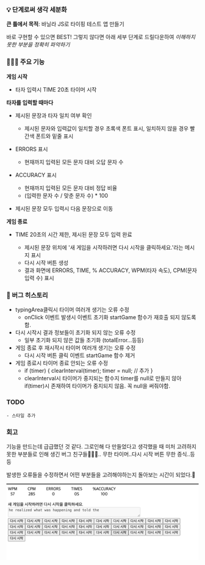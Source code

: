 ### 💡 단계로써 생각 세분화

**큰 틀에서 목적**: 바닐라 JS로 타이핑 테스트 앱 만들기

바로 구현할 수 있으면 BEST! 그렇지 않다면 아래 세부 단계로 드릴다운하여 _이해하지 못한 부분을 정확히 파악하기_

### 👩🏻‍💻 주요 기능

**게임 시작**

- 타자 입력시 TIME 20초 타이머 시작

**타자를 입력할 때마다**

- 제시된 문장과 타자 일치 여부 확인
  - 제시된 문자와 입력값이 일치할 경우 초록색 폰트 표시, 일치하지 않을 경우 빨간색 폰트와 밑줄 표시
- ERRORS 표시

  - 현재까지 입력된 모든 문자 대비 오답 문자 수

- ACCURACY 표시

  - 현재까지 입력된 모든 문자 대비 정답 비율
  - (입력한 문자 수 / 맞춘 문자 수) \* 100

- 제시된 문장 모두 입력시 다음 문장으로 이동

**게임 종료**

- TIME 20초의 시간 제한, 제시된 문장 모두 입력 완료

  - 제시된 문장 위치에 '새 게임을 시작하려면 다시 시작을 클릭하세요.'라는 메시지 표시
  - 다시 시작 버튼 생성
  - 결과 화면에 ERRORS, TIME, % ACCURACY, WPM(타자 속도), CPM(문자 입력 수) 표시

### 🐛 버그 히스토리

- typingArea클릭시 타이머 여러개 생기는 오류 수정
  - onClick 이벤트 발생시 이벤트 초기화 startGame 함수가 재호출 되지 않도록 함.
- 다시 시작시 결과 정보들이 초기화 되지 않는 오류 수정
  - 일부 초기화 되지 않은 값들 초기화 (totalError...등등)
- 게임 종료 후 재시작시 타이머 여러개 생기는 오류 수정
  - 다시 시작 버튼 클릭 이벤트 startGame 함수 제거
- 게임 종료시 타이머 종료 안되는 오류 수정
  - if (timer) {
    clearInterval(timer);
    timer = null; // 추가
    }
  - clearInterval시 타이머가 중지되는 함수지 timer를 null로 만들지 않아 if(timer)시 존재하여 타이머가 중지되지 않음. 꼭 null을 써줘야함.

### TODO

```
- 스타일 추가
```

### 회고

기능을 만드는데 급급했던 것 같다. 그로인해 다 만들었다고 생각했을 때 미처 고려하지 못한 부분들로 인해 생긴 버그 친구들🐛🐛🐛..
무한 타이머..다시 시작 버튼 무한 증식..등등

발생한 오류들을 수정하면서 어떤 부분들을 고려해야하는지 돌아보는 시간이 되었다.🤔

![bug](image.png)
